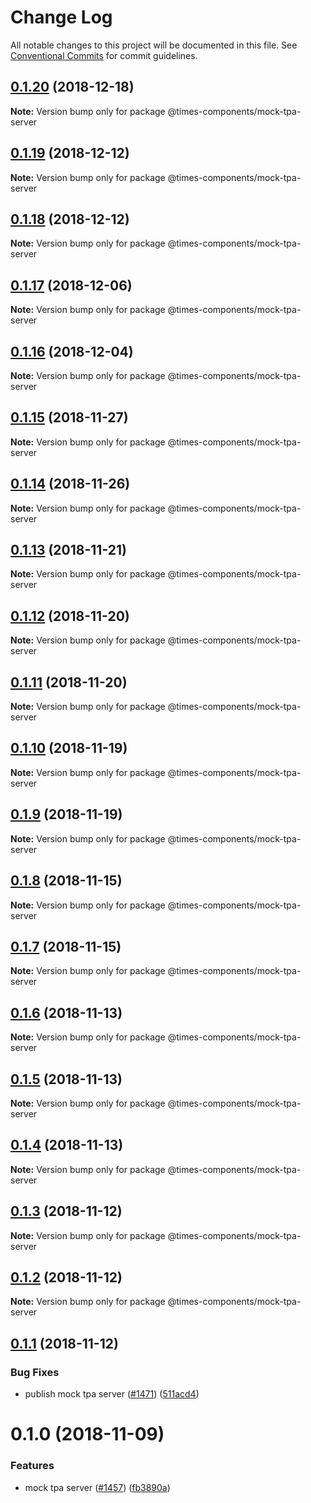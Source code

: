 # Change Log

All notable changes to this project will be documented in this file.
See [Conventional Commits](https://conventionalcommits.org) for commit guidelines.

## [0.1.20](https://github.com/newsuk/times-components/compare/@times-components/mock-tpa-server@0.1.19...@times-components/mock-tpa-server@0.1.20) (2018-12-18)

**Note:** Version bump only for package @times-components/mock-tpa-server





## [0.1.19](https://github.com/newsuk/times-components/compare/@times-components/mock-tpa-server@0.1.18...@times-components/mock-tpa-server@0.1.19) (2018-12-12)

**Note:** Version bump only for package @times-components/mock-tpa-server





## [0.1.18](https://github.com/newsuk/times-components/compare/@times-components/mock-tpa-server@0.1.17...@times-components/mock-tpa-server@0.1.18) (2018-12-12)

**Note:** Version bump only for package @times-components/mock-tpa-server





## [0.1.17](https://github.com/newsuk/times-components/compare/@times-components/mock-tpa-server@0.1.16...@times-components/mock-tpa-server@0.1.17) (2018-12-06)

**Note:** Version bump only for package @times-components/mock-tpa-server





## [0.1.16](https://github.com/newsuk/times-components/compare/@times-components/mock-tpa-server@0.1.15...@times-components/mock-tpa-server@0.1.16) (2018-12-04)

**Note:** Version bump only for package @times-components/mock-tpa-server





<a name="0.1.15"></a>
## [0.1.15](https://github.com/newsuk/times-components/compare/@times-components/mock-tpa-server@0.1.14...@times-components/mock-tpa-server@0.1.15) (2018-11-27)

**Note:** Version bump only for package @times-components/mock-tpa-server





<a name="0.1.14"></a>
## [0.1.14](https://github.com/newsuk/times-components/compare/@times-components/mock-tpa-server@0.1.13...@times-components/mock-tpa-server@0.1.14) (2018-11-26)

**Note:** Version bump only for package @times-components/mock-tpa-server





<a name="0.1.13"></a>
## [0.1.13](https://github.com/newsuk/times-components/compare/@times-components/mock-tpa-server@0.1.12...@times-components/mock-tpa-server@0.1.13) (2018-11-21)

**Note:** Version bump only for package @times-components/mock-tpa-server





<a name="0.1.12"></a>
## [0.1.12](https://github.com/newsuk/times-components/compare/@times-components/mock-tpa-server@0.1.11...@times-components/mock-tpa-server@0.1.12) (2018-11-20)

**Note:** Version bump only for package @times-components/mock-tpa-server





<a name="0.1.11"></a>
## [0.1.11](https://github.com/newsuk/times-components/compare/@times-components/mock-tpa-server@0.1.10...@times-components/mock-tpa-server@0.1.11) (2018-11-20)

**Note:** Version bump only for package @times-components/mock-tpa-server





<a name="0.1.10"></a>
## [0.1.10](https://github.com/newsuk/times-components/compare/@times-components/mock-tpa-server@0.1.9...@times-components/mock-tpa-server@0.1.10) (2018-11-19)

**Note:** Version bump only for package @times-components/mock-tpa-server





<a name="0.1.9"></a>
## [0.1.9](https://github.com/newsuk/times-components/compare/@times-components/mock-tpa-server@0.1.8...@times-components/mock-tpa-server@0.1.9) (2018-11-19)

**Note:** Version bump only for package @times-components/mock-tpa-server





<a name="0.1.8"></a>
## [0.1.8](https://github.com/newsuk/times-components/compare/@times-components/mock-tpa-server@0.1.7...@times-components/mock-tpa-server@0.1.8) (2018-11-15)

**Note:** Version bump only for package @times-components/mock-tpa-server





<a name="0.1.7"></a>
## [0.1.7](https://github.com/newsuk/times-components/compare/@times-components/mock-tpa-server@0.1.6...@times-components/mock-tpa-server@0.1.7) (2018-11-15)

**Note:** Version bump only for package @times-components/mock-tpa-server





<a name="0.1.6"></a>
## [0.1.6](https://github.com/newsuk/times-components/compare/@times-components/mock-tpa-server@0.1.5...@times-components/mock-tpa-server@0.1.6) (2018-11-13)

**Note:** Version bump only for package @times-components/mock-tpa-server





<a name="0.1.5"></a>
## [0.1.5](https://github.com/newsuk/times-components/compare/@times-components/mock-tpa-server@0.1.4...@times-components/mock-tpa-server@0.1.5) (2018-11-13)

**Note:** Version bump only for package @times-components/mock-tpa-server





<a name="0.1.4"></a>
## [0.1.4](https://github.com/newsuk/times-components/compare/@times-components/mock-tpa-server@0.1.3...@times-components/mock-tpa-server@0.1.4) (2018-11-13)

**Note:** Version bump only for package @times-components/mock-tpa-server





<a name="0.1.3"></a>
## [0.1.3](https://github.com/newsuk/times-components/compare/@times-components/mock-tpa-server@0.1.2...@times-components/mock-tpa-server@0.1.3) (2018-11-12)

**Note:** Version bump only for package @times-components/mock-tpa-server





<a name="0.1.2"></a>
## [0.1.2](https://github.com/newsuk/times-components/compare/@times-components/mock-tpa-server@0.1.1...@times-components/mock-tpa-server@0.1.2) (2018-11-12)

**Note:** Version bump only for package @times-components/mock-tpa-server





<a name="0.1.1"></a>
## [0.1.1](https://github.com/newsuk/times-components/compare/@times-components/mock-tpa-server@0.1.0...@times-components/mock-tpa-server@0.1.1) (2018-11-12)


### Bug Fixes

* publish mock tpa server ([#1471](https://github.com/newsuk/times-components/issues/1471)) ([511acd4](https://github.com/newsuk/times-components/commit/511acd4))





<a name="0.1.0"></a>
# 0.1.0 (2018-11-09)


### Features

* mock tpa server ([#1457](https://github.com/newsuk/times-components/issues/1457)) ([fb3890a](https://github.com/newsuk/times-components/commit/fb3890a))

